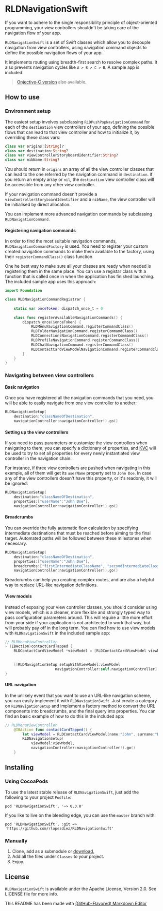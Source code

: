 # RLDNavigationSwift

If you want to adhere to the single responsibility principle of object-oriented programming, your view controllers shouldn't be taking care of the navigation flow of your app.

`RLDNavigationSwift` is a set of Swift classes which allow you to decouple navigation from view controllers, using navigation command objects to define the possible navigation flows of your app.

It implements routing using breadth-first search to resolve complex paths. It also prevents navigation cycles like `A > B > C > B`. A sample app is included.

> [Onjective-C version](https://github.com/rlopezdiez/RLDNavigation) also available.

## How to use

### Environment setup

The easiest setup involves subclassing `RLDPushPopNavigationCommand` for each of the `destination` view controllers of your app, defining the possible flows that can lead to that view controller and how to initialize it, by overriding these class vars: 

```swift
class var origins:[String]? 
class var destination:String?
class var viewControllerStoryboardIdentifier:String?
class var nibName:String? 
```

You should return in `origins` an array of all the view controller classes that can lead to the one referred by the navigation command in `destination`. If you return an empty array or `nil`, the `destination` view controller class will be accessible from any other view controller.

If your navigation command doesn't provide a `viewControllerStoryboardIdentifier` and a `nibName`, the view controller will be initialised by direct allocation.

You can implement more advanced navigation commands by subclassing `RLDNavigationCommand`.

#### Registering navigation commands

In order to find the most suitable navigation commands, `RLDNavigationCommandFactory` is used. You need to register your custom created navigation commands to make them available to the factory, using their `registerCommandClass()` class function.

One he best way to make sure all your classes are ready when needed is registering them in the same place. You can use a registar class with a function that is called once in when the application has finished launching. The included sample app uses this approach:

```swift
import Foundation

class RLDNavigationCommandRegistrar {
    
    static var onceToken: dispatch_once_t = 0
    
    class func registerAvailableNavigationCommands() {
        dispatch_once(&onceToken) {
            RLDMenuNavigationCommand.registerCommandClass()
            RLDFolderNavigationCommand.registerCommandClass()
            RLDConnectionsNavigationCommand.registerCommandClass()
            RLDProfileNavigationCommand.registerCommandClass()
            RLDChatNavigationCommand.registerCommandClass()
            RLDContactCardViewModelNavigationCommand.registerCommandClass()
        }
    }
}

```

### Navigating between view controllers

#### Basic navigation

Once you have registered all the navigation commands that you need, you will be able to easily navigate from one view controller to another:

```swift
RLDNavigationSetup(
    destination:"classNameOfDestination",
    navigationController:navigationController!).go()
```

#### Setting up the view controllers

If you need to pass parameters or customize the view controllers when navigating to them, you can specify a dictionary of properties, and [KVC](https://developer.apple.com/library/ios/documentation/Cocoa/Conceptual/KeyValueCoding/Articles/BasicPrinciples.html#//apple_ref/doc/uid/20002170-178791) will be used to try to set all properties for every newly instantiated view controller in the navigation chain. 

For instance, if three view controllers are pushed when navigating in this example, all of them will get its `userName` property set to `John Doe`. In case any of the view controllers doesn't have this property, or it's readonly, it will be ignored:

```swift
RLDNavigationSetup(
    destination:"classNameOfDestination",
    properties:["userName":"John Doe"],
    navigationController:navigationController!).go()
```

#### Breadcrumbs

You can override the fully automatic flow calculation by specifying intermediate destinations that must be reached before aiming to the final target. Automated paths will be followed between these milestones when necessary.

```swift
RLDNavigationSetup(
    destination:"classNameOfDestination",
    properties:["userName":"John Doe"],
    breadcrumbs:["firstIntermediateClassName", "secondIntermediateClassName"],
    navigationController:navigationController!).go()
```

Breadcrumbs can help you creating complex routes, and are also a helpful way to replace URL-like navigation definitions.

#### View models

Instead of exposing your view controller classes, you should consider using view models, which is a cleaner, more flexible and strongly typed way to pass configuration parameters around. This will require a little more effort from your side if your application is not architected to work that way, but will probably pay off in the long term. You can find how to use view models with `RLDNavigationSwift` in the included sample app:
```swift
// RLDMenuViewController
- (IBAction)contactCardTapped {
    RLDContactCardViewModel *viewModel = [RLDContactCardViewModel viewModelWithName:@"John"
                                                                            surname:@"Doe"
                                                                              email:@"john.doe@example.com"];
    [[RLDNavigationSetup setupWithViewModel:viewModel
                       navigationController:self.navigationController] go];
}
```

#### URL navigation

In the unlikely event that you want to use an URL-like navigation scheme, you can easily implement it with `RLDNavigationSwift`. Just create a category on `RLDNavigationSetup` and implement a factory method to convert the URL components into breadcrumbs, and the final query into properties. You can find an basic example of how to do this in the included app:

```swift
// RLDMenuViewController
    @IBAction func contactCardTapped() {
        let viewModel = RLDContactCardViewModel(name:"John", surname:"Doe", email:"john.doe@example.com")
        RLDNavigationSetup(
            viewModel:viewModel,
            navigationController:navigationController!).go()
    }
```

## Installing

### Using CocoaPods

To use the latest stable release of `RLDNavigationSwift`, just add the following to your project `Podfile`:

```
pod 'RLDNavigationSwift', '~> 0.3.0' 
```

If you like to live on the bleeding edge, you can use the `master` branch with:

```
pod 'RLDNavigationSwift', :git => 'https://github.com/rlopezdiez/RLDNavigationSwift'
```

### Manually

1. Clone, add as a submodule or [download.](https://github.com/rlopezdiez/RLDNavigationSwift/zipball/master)
2. Add all the files under `Classes` to your project.
3. Enjoy.

## License

`RLDNavigationSwift` is available under the Apache License, Version 2.0. See LICENSE file for more info.

This README has been made with [(GitHub-Flavored) Markdown Editor](http://jbt.github.io/markdown-editor)